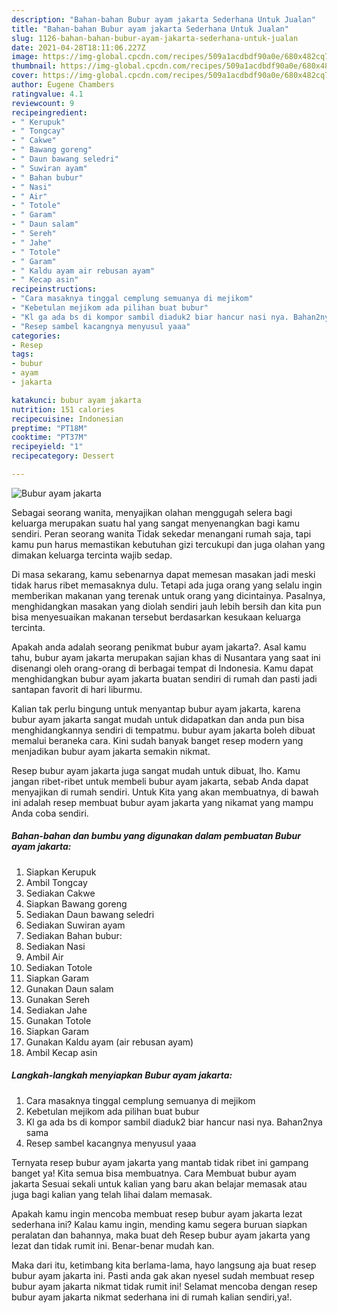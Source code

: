 ```yaml
---
description: "Bahan-bahan Bubur ayam jakarta Sederhana Untuk Jualan"
title: "Bahan-bahan Bubur ayam jakarta Sederhana Untuk Jualan"
slug: 1126-bahan-bahan-bubur-ayam-jakarta-sederhana-untuk-jualan
date: 2021-04-28T18:11:06.227Z
image: https://img-global.cpcdn.com/recipes/509a1acdbdf90a0e/680x482cq70/bubur-ayam-jakarta-foto-resep-utama.jpg
thumbnail: https://img-global.cpcdn.com/recipes/509a1acdbdf90a0e/680x482cq70/bubur-ayam-jakarta-foto-resep-utama.jpg
cover: https://img-global.cpcdn.com/recipes/509a1acdbdf90a0e/680x482cq70/bubur-ayam-jakarta-foto-resep-utama.jpg
author: Eugene Chambers
ratingvalue: 4.1
reviewcount: 9
recipeingredient:
- " Kerupuk"
- " Tongcay"
- " Cakwe"
- " Bawang goreng"
- " Daun bawang seledri"
- " Suwiran ayam"
- " Bahan bubur"
- " Nasi"
- " Air"
- " Totole"
- " Garam"
- " Daun salam"
- " Sereh"
- " Jahe"
- " Totole"
- " Garam"
- " Kaldu ayam air rebusan ayam"
- " Kecap asin"
recipeinstructions:
- "Cara masaknya tinggal cemplung semuanya di mejikom"
- "Kebetulan mejikom ada pilihan buat bubur"
- "Kl ga ada bs di kompor sambil diaduk2 biar hancur nasi nya. Bahan2nya sama"
- "Resep sambel kacangnya menyusul yaaa"
categories:
- Resep
tags:
- bubur
- ayam
- jakarta

katakunci: bubur ayam jakarta 
nutrition: 151 calories
recipecuisine: Indonesian
preptime: "PT18M"
cooktime: "PT37M"
recipeyield: "1"
recipecategory: Dessert

---
```



![Bubur ayam jakarta](https://img-global.cpcdn.com/recipes/509a1acdbdf90a0e/680x482cq70/bubur-ayam-jakarta-foto-resep-utama.jpg)

Sebagai seorang wanita, menyajikan olahan menggugah selera bagi keluarga merupakan suatu hal yang sangat menyenangkan bagi kamu sendiri. Peran seorang  wanita Tidak sekedar menangani rumah saja, tapi kamu pun harus memastikan kebutuhan gizi tercukupi dan juga olahan yang dimakan keluarga tercinta wajib sedap.

Di masa  sekarang, kamu sebenarnya dapat memesan masakan jadi meski tidak harus ribet memasaknya dulu. Tetapi ada juga orang yang selalu ingin memberikan makanan yang terenak untuk orang yang dicintainya. Pasalnya, menghidangkan masakan yang diolah sendiri jauh lebih bersih dan kita pun bisa menyesuaikan makanan tersebut berdasarkan kesukaan keluarga tercinta. 



Apakah anda adalah seorang penikmat bubur ayam jakarta?. Asal kamu tahu, bubur ayam jakarta merupakan sajian khas di Nusantara yang saat ini disenangi oleh orang-orang di berbagai tempat di Indonesia. Kamu dapat menghidangkan bubur ayam jakarta buatan sendiri di rumah dan pasti jadi santapan favorit di hari liburmu.

Kalian tak perlu bingung untuk menyantap bubur ayam jakarta, karena bubur ayam jakarta sangat mudah untuk didapatkan dan anda pun bisa menghidangkannya sendiri di tempatmu. bubur ayam jakarta boleh dibuat memalui beraneka cara. Kini sudah banyak banget resep modern yang menjadikan bubur ayam jakarta semakin nikmat.

Resep bubur ayam jakarta juga sangat mudah untuk dibuat, lho. Kamu jangan ribet-ribet untuk membeli bubur ayam jakarta, sebab Anda dapat menyajikan di rumah sendiri. Untuk Kita yang akan membuatnya, di bawah ini adalah resep membuat bubur ayam jakarta yang nikamat yang mampu Anda coba sendiri.

<!--inarticleads1-->

##### Bahan-bahan dan bumbu yang digunakan dalam pembuatan Bubur ayam jakarta:

1. Siapkan  Kerupuk
1. Ambil  Tongcay
1. Sediakan  Cakwe
1. Siapkan  Bawang goreng
1. Sediakan  Daun bawang seledri
1. Sediakan  Suwiran ayam
1. Sediakan  Bahan bubur:
1. Sediakan  Nasi
1. Ambil  Air
1. Sediakan  Totole
1. Siapkan  Garam
1. Gunakan  Daun salam
1. Gunakan  Sereh
1. Sediakan  Jahe
1. Gunakan  Totole
1. Siapkan  Garam
1. Gunakan  Kaldu ayam (air rebusan ayam)
1. Ambil  Kecap asin




<!--inarticleads2-->

##### Langkah-langkah menyiapkan Bubur ayam jakarta:

1. Cara masaknya tinggal cemplung semuanya di mejikom
1. Kebetulan mejikom ada pilihan buat bubur
1. Kl ga ada bs di kompor sambil diaduk2 biar hancur nasi nya. Bahan2nya sama
1. Resep sambel kacangnya menyusul yaaa




Ternyata resep bubur ayam jakarta yang mantab tidak ribet ini gampang banget ya! Kita semua bisa membuatnya. Cara Membuat bubur ayam jakarta Sesuai sekali untuk kalian yang baru akan belajar memasak atau juga bagi kalian yang telah lihai dalam memasak.

Apakah kamu ingin mencoba membuat resep bubur ayam jakarta lezat sederhana ini? Kalau kamu ingin, mending kamu segera buruan siapkan peralatan dan bahannya, maka buat deh Resep bubur ayam jakarta yang lezat dan tidak rumit ini. Benar-benar mudah kan. 

Maka dari itu, ketimbang kita berlama-lama, hayo langsung aja buat resep bubur ayam jakarta ini. Pasti anda gak akan nyesel sudah membuat resep bubur ayam jakarta nikmat tidak rumit ini! Selamat mencoba dengan resep bubur ayam jakarta nikmat sederhana ini di rumah kalian sendiri,ya!.

